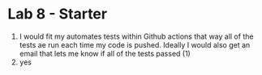 # Lab 8 - Starter
1) I would fit my automates tests within Github actions that way all of the tests ae run each time my code is pushed. Ideally I would also get an email that lets me know if all of the tests passed (1)
2) yes
